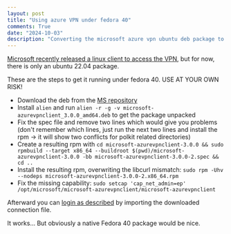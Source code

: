 ```yaml
---
layout: post
title: "Using azure VPN under fedora 40"
comments: True
date: "2024-10-03"
description: "Converting the microsoft azure vpn ubuntu deb package to run under fedora 40"
---
```


[Microsoft recently released a linux client to access the VPN](https://learn.microsoft.com/en-us/azure/vpn-gateway/point-to-site-entra-vpn-client-linux),
but for now, there is only an ubuntu 22.04 package.

These are the steps to get it running under fedora 40. USE AT YOUR OWN RISK!

- Download the deb from
  the [MS repository](https://packages.microsoft.com/ubuntu/22.04/prod/pool/main/m/microsoft-azurevpnclient/)
- Install `alien` and run `alien -r -g -v microsoft-azurevpnclient_3.0.0_amd64.deb` to get the package unpacked
- Fix the spec file and remove two lines which would give you problems (don't remember which lines, just run the 
  next two lines and install the rpm -> it will show two conflicts for polkit related directories)
- Create a resulting rpm with
  `cd microsoft-azurevpnclient-3.0.0 && sudo rpmbuild --target x86_64 --buildroot $(pwd)/microsoft-azurevpnclient-3.0.0 -bb microsoft-azurevpnclient-3.0.0-2.spec && cd ..`
- Install the resulting rpm, overwriting the libcurl mismatch:
  `sudo rpm -Uhv --nodeps microsoft-azurevpnclient-3.0.0-2.x86_64.rpm`
- Fix the missing capability:
  `sudo setcap 'cap_net_admin=ep' /opt/microsoft/microsoft-azurevpnclient/microsoft-azurevpnclient`

Afterward you can
[login as described](https://learn.microsoft.com/en-us/azure/vpn-gateway/point-to-site-entra-vpn-client-linux#download-and-install-the-azure-vpn-client)
by importing the downloaded connection file.

It works... But obviously a native Fedora 40 package would be nice.
